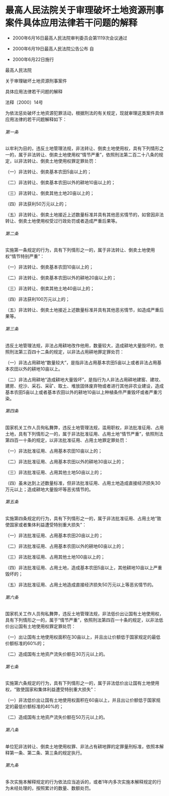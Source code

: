 # 最高人民法院关于审理破坏土地资源刑事案件具体应用法律若干问题的解释

- 2000年6月16日最高人民法院审判委员会第1119次会议通过

- 2000年6月19日最高人民法院公告公布 自

- 2000年6月22日施行

<!-- INFO END -->

最高人民法院

关于审理破坏土地资源刑事案件

具体应用法律若干问题的解释

法释〔2000〕14号

为依法惩处破坏土地资源犯罪活动，根据刑法的有关规定，现就审理这类案件具体应用法律的若干问题解释如下：

###### 第一条

以牟利为目的，违反土地管理法规，非法转让、倒卖土地使用权，具有下列情形之一的，属于非法转让、倒卖土地使用权“情节严重”，依照刑法第二百二十八条的规定，以非法转让、倒卖土地使用权罪定罪处罚：

（一）非法转让、倒卖基本农田5亩以上的；

（二）非法转让、倒卖基本农田以外的耕地10亩以上的；

（三）非法转让、倒卖其他土地20亩以上的；

（四）非法获利50万元以上的；

（五）非法转让、倒卖土地接近上述数量标准并具有其他恶劣情节的，如曾因非法转让、倒卖土地使用权受过行政处罚或者造成严重后果等。

###### 第二条

实施第一条规定的行为，具有下列情形之一的，属于非法转让、倒卖土地使用权“情节特别严重”：

（一）非法转让、倒卖基本农田10亩以上的；

（二）非法转让、倒卖基本农田以外的耕地20亩以上的；

（三）非法转让、倒卖其他土地40亩以上的；

（四）非法获利100万元以上的；

（五）非法转让、倒卖土地接近上述数量标准并具有其他恶劣情节，如造成严重后果等。

###### 第三条

违反土地管理法规，非法占用耕地改作他用，数量较大，造成耕地大量毁坏的，依照刑法第三百四十二条的规定，以非法占用耕地罪定罪处罚：

（一）非法占用耕地“数量较大”，是指非法占用基本农田5亩以上或者非法占用基本农田以外的耕地10亩以上。

（二）非法占用耕地“造成耕地大量毁坏”，是指行为人非法占用耕地建窑、建坟、建房、挖沙、采石、采矿、取土、堆放固体废弃物或者进行其他非农业建设，造成基本农田5亩以上或者基本农田以外的耕地10亩以上种植条件严重毁坏或者严重污染。

###### 第四条

国家机关工作人员徇私舞弊，违反土地管理法规，滥用职权，非法批准征用、占用土地，具有下列情形之一的，属于非法批准征用、占用土地“情节严重”，依照刑法第四百一十条的规定，以非法批准征用、占用土地罪定罪处罚：

（一）非法批准征用、占用基本农田10亩以上的；

（二）非法批准征用、占用基本农田以外的耕地30亩以上的；

（三）非法批准征用、占用其他土地50亩以上的；

（四）虽未达到上述数量标准，但非法批准征用、占用土地造成直接经济损失30万元以上；造成耕地大量毁坏等恶劣情节的。

###### 第五条

实施第四条规定的行为，具有下列情形之一的，属于非法批准征用、占用土地“致使国家或者集体利益遭受特别重大损失”：

（一）非法批准征用、占用基本农田20亩以上的；

（二）非法批准征用、占用基本农田以外的耕地60亩以上的；

（三）非法批准征用、占用其他土地100亩以上的；

（四）非法批准征用、占用土地，造成基本农田5亩以上，其他耕地10亩以上严重毁坏的；

（五）非法批准征用、占用土地造成直接经济损失50万元以上等恶劣情节的。

###### 第六条

国家机关工作人员徇私舞弊，违反土地管理法规，非法低价出让国有土地使用权，具有下列情形之一的，属于“情节严重”，依照刑法第四百一十条的规定，以非法低价出让国有土地使用权罪定罪处罚：

（一）出让国有土地使用权面积在30亩以上，并且出让价额低于国家规定的最低价额标准的60%的；

（二）造成国有土地资产流失价额在30万元以上的。

###### 第七条

实施第六条规定的行为，具有下列情形之一的，属于非法低价出让国有土地使用权，“致使国家和集体利益遭受特别重大损失”：

（一）非法低价出让国有土地使用权面积在60亩以上，并且出让价额低于国家规定的最低价额标准的40%的；

（二）造成国有土地资产流失价额在50万元以上的。

###### 第八条

单位犯非法转让、倒卖土地使用权罪、非法占有耕地罪的定罪量刑标准，依照本解释第一条、第二条、第三条的规定执行。

###### 第九条

多次实施本解释规定的行为依法应当追诉的，或者1年内多次实施本解释规定的行为未经处理的，按照累计的数量、数额处罚。
